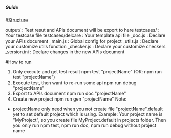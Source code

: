 ##### Guide

#Structure

output/           : Test resut and APIs document will be export to here
testcases/        : Your testcase file
testcases/delcare : Your template api file 
_doc.js           : Declare your APIs document
_main.js          : Global config for project
_utils.js         : Declare your customize utils function
_checker.js       : Declare your customize checkers
_version.ini      : Declare changes in the new APIs document


#How to run

1. Only execute and get test result
  npm test "projectName" (OR: npm run test "projectName")
2. Execute test, then want to re-run some api
  npm run debug "projectName"
3. Export to APIs document
  npm run doc "projectName"
4. Create new project
  npm run gen "projectName"
Note: 
  - projectName only need when you not create file "projectName".default yet to set default project which is using.
  Example: Your project name is "MyProject", so you create file MyProject.default in projects folder. 
  Then you only run npm test, npm run doc, npm run debug without project name